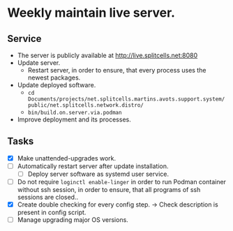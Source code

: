 # Weekly maintain live server.
## Service
* The server is publicly available at http://live.splitcells.net:8080
* Update server.
    * Restart server, in order to ensure, that every process uses the newest packages.
* Update deployed software.
    * `cd Documents/projects/net.splitcells.martins.avots.support.system/public/net.splitcells.network.distro/` 
    * `bin/build.on.server.via.podman` 
* Improve deployment and its processes.
## Tasks
* [x] Make unattended-upgrades work.
* [ ] Automatically restart server after update installation.
    * [ ] Deploy server software as systemd user service.
* [ ] Do not require `loginctl enable-linger` in order to run Podman container without ssh session,
  in order to ensure, that all programs of ssh sessions are closed..
* [x] Create double checking for every config step. -> Check description is present in config script.
* [ ] Manage upgrading major OS versions.